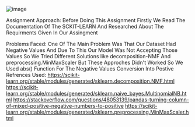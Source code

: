 ![image](https://user-images.githubusercontent.com/61775133/145288312-fb45f08e-8527-49fb-8065-b74c534b2691.png)

Assignment Approach:
Before Doing This Assignment Firstly We Read The Documentation Of The SCKIT-LEARN And Researched About The Requirments Given In Our Assingment

Problems Faced:
One Of The Main Problem Was That Our Dataset Had Negative Values And Due To This Our Model Was Not Accepting Those Values So We Tried Different Solutions like decomposition-NMF 
And preprocessing.MinMaxScaler But These Approches Didn't Worked So We Used abs() Function For The Negative Values Conversion Into Postive
Refrences Used:
https://scikit-learn.org/stable/modules/generated/sklearn.decomposition.NMF.html
https://scikit-learn.org/stable/modules/generated/sklearn.naive_bayes.MultinomialNB.html
https://stackoverflow.com/questions/48053139/pandas-turning-column-of-mixed-positive-negative-numbers-to-positive
https://scikit-learn.org/stable/modules/generated/sklearn.preprocessing.MinMaxScaler.html
